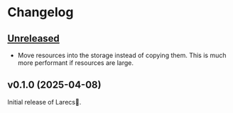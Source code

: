 # Changelog

## [Unreleased](https://github.com/samufi/larecs/compare/v0.1.0...main)

- Move resources into the storage instead of copying them. This is much more performant if resources are large.

## v0.1.0 (2025-04-08)

Initial release of Larecs🌲.